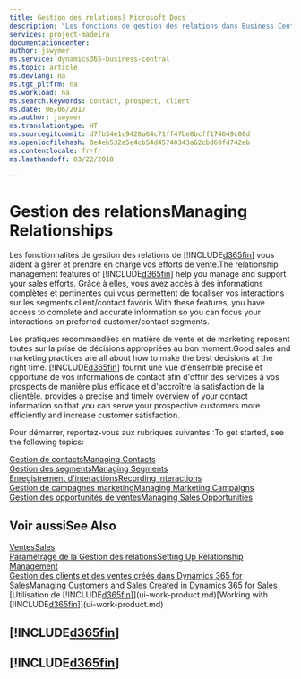 ```yaml
---
title: Gestion des relations| Microsoft Docs
description: "Les fonctions de gestion des relations dans Business Central prennent en charge vos efforts en matière de vente et vous permettent d'accéder à des informations sur les contacts et les prospects afin de pouvoir servir vos clients efficacement."
services: project-madeira
documentationcenter: 
author: jswymer
ms.service: dynamics365-business-central
ms.topic: article
ms.devlang: na
ms.tgt_pltfrm: na
ms.workload: na
ms.search.keywords: contact, prospect, client
ms.date: 06/06/2017
ms.author: jswymer
ms.translationtype: HT
ms.sourcegitcommit: d7fb34e1c9428a64c71ff47be8bcff174649c00d
ms.openlocfilehash: 0e4eb532a5e4cb54d45740343a62cbd69fd742eb
ms.contentlocale: fr-fr
ms.lasthandoff: 03/22/2018

---
```

# <a name="managing-relationships"></a><span data-ttu-id="2035b-103">Gestion des relations</span><span class="sxs-lookup"><span data-stu-id="2035b-103">Managing Relationships</span></span>
<span data-ttu-id="2035b-104">Les fonctionnalités de gestion des relations de [!INCLUDE[d365fin](includes/d365fin_md.md)] vous aident à gérer et prendre en charge vos efforts de vente.</span><span class="sxs-lookup"><span data-stu-id="2035b-104">The relationship management features of [!INCLUDE[d365fin](includes/d365fin_md.md)] help you manage and support your sales efforts.</span></span> <span data-ttu-id="2035b-105">Grâce à elles, vous avez accès à des informations complètes et pertinentes qui vous permettent de focaliser vos interactions sur les segments client/contact favoris.</span><span class="sxs-lookup"><span data-stu-id="2035b-105">With these features, you have access to complete and accurate information so you can focus your interactions on preferred customer/contact segments.</span></span>

<span data-ttu-id="2035b-106">Les pratiques recommandées en matière de vente et de marketing reposent toutes sur la prise de décisions appropriées au bon moment.</span><span class="sxs-lookup"><span data-stu-id="2035b-106">Good sales and marketing practices are all about how to make the best decisions at the right time.</span></span> [!INCLUDE[d365fin](includes/d365fin_md.md)]<span data-ttu-id="2035b-107"> fournit une vue d'ensemble précise et opportune de vos informations de contact afin d'offrir des services à vos prospects de manière plus efficace et d'accroître la satisfaction de la clientèle.</span><span class="sxs-lookup"><span data-stu-id="2035b-107"> provides a precise and timely overview of your contact information so that you can serve your prospective customers more efficiently and increase customer satisfaction.</span></span>

<span data-ttu-id="2035b-108">Pour démarrer, reportez-vous aux rubriques suivantes :</span><span class="sxs-lookup"><span data-stu-id="2035b-108">To get started, see the following topics:</span></span>

[<span data-ttu-id="2035b-109">Gestion de contacts</span><span class="sxs-lookup"><span data-stu-id="2035b-109">Managing Contacts</span></span>](marketing-contacts.md)  
[<span data-ttu-id="2035b-110">Gestion des segments</span><span class="sxs-lookup"><span data-stu-id="2035b-110">Managing Segments</span></span>](marketing-segments.md)  
[<span data-ttu-id="2035b-111">Enregistrement d'interactions</span><span class="sxs-lookup"><span data-stu-id="2035b-111">Recording Interactions</span></span>](marketing-interactions.md)  
[<span data-ttu-id="2035b-112">Gestion de campagnes marketing</span><span class="sxs-lookup"><span data-stu-id="2035b-112">Managing Marketing Campaigns</span></span>](marketing-campaigns.md)  
[<span data-ttu-id="2035b-113">Gestion des opportunités de ventes</span><span class="sxs-lookup"><span data-stu-id="2035b-113">Managing Sales Opportunities</span></span>](marketing-manage-sales-opportunities.md)

## <a name="see-also"></a><span data-ttu-id="2035b-114">Voir aussi</span><span class="sxs-lookup"><span data-stu-id="2035b-114">See Also</span></span>
[<span data-ttu-id="2035b-115">Ventes</span><span class="sxs-lookup"><span data-stu-id="2035b-115">Sales</span></span>](sales-manage-sales.md)  
[<span data-ttu-id="2035b-116">Paramétrage de la Gestion des relations</span><span class="sxs-lookup"><span data-stu-id="2035b-116">Setting Up Relationship Management</span></span>](marketing-setup-marketing.md)  
[<span data-ttu-id="2035b-117">Gestion des clients et des ventes créés dans Dynamics 365 for Sales</span><span class="sxs-lookup"><span data-stu-id="2035b-117">Managing Customers and Sales Created in Dynamics 365 for Sales</span></span>](marketing-integrate-dynamicscrm.md)  
<span data-ttu-id="2035b-118">[Utilisation de [!INCLUDE[d365fin](includes/d365fin_md.md)]](ui-work-product.md)</span><span class="sxs-lookup"><span data-stu-id="2035b-118">[Working with [!INCLUDE[d365fin](includes/d365fin_md.md)]](ui-work-product.md)</span></span>  

## [!INCLUDE[d365fin](includes/free_trial_md.md)]  
## [!INCLUDE[d365fin](includes/training_link_md.md)]

